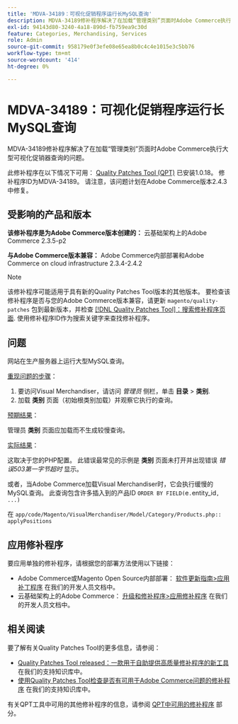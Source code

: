 ```yaml
---
title: 'MDVA-34189：可视化促销程序运行长MySQL查询'
description: MDVA-34189修补程序解决了在加载“管理类别”页面时Adobe Commerce执行大型可视化促销器查询的问题。
exl-id: 94143d80-3240-4a18-890d-fb759ea9c30d
feature: Categories, Merchandising, Services
role: Admin
source-git-commit: 958179e0f3efe08e65ea8b0c4c4e1015e3c5bb76
workflow-type: tm+mt
source-wordcount: '414'
ht-degree: 0%

---
```


# MDVA-34189：可视化促销程序运行长MySQL查询

MDVA-34189修补程序解决了在加载“管理类别”页面时Adobe Commerce执行大型可视化促销器查询的问题。

此修补程序在以下情况下可用： [Quality Patches Tool (QPT)](/help/announcements/adobe-commerce-announcements/magento-quality-patches-released-new-tool-to-self-serve-quality-patches.md) 已安装1.0.18。 修补程序ID为MDVA-34189。 请注意，该问题计划在Adobe Commerce版本2.4.3中修复。

## 受影响的产品和版本

**该修补程序是为Adobe Commerce版本创建的：** 云基础架构上的Adobe Commerce 2.3.5-p2

**与Adobe Commerce版本兼容：** Adobe Commerce内部部署和Adobe Commerce on cloud infrastructure 2.3.4-2.4.2

>[!NOTE]
>
>该修补程序可能适用于具有新的Quality Patches Tool版本的其他版本。 要检查该修补程序是否与您的Adobe Commerce版本兼容，请更新 `magento/quality-patches` 包到最新版本，并检查 [[!DNL Quality Patches Tool]：搜索修补程序页面](https://devdocs.magento.com/quality-patches/tool.html#patch-grid). 使用修补程序ID作为搜索关键字来查找修补程序。

## 问题

网站在生产服务器上运行大型MySQL查询。

<u>重现问题的步骤</u>：

1. 要访问Visual Merchandiser，请访问 *管理员* 侧栏，单击 **目录** > **类别**.
1. 加载 **类别** 页面（初始根类别加载）并观察它执行的查询。

<u>预期结果</u>：

管理员 **类别** 页面应加载而不生成较慢查询。

<u>实际结果</u>：

这取决于您的PHP配置。 此错误最常见的示例是 **类别** 页面未打开并出现错误 *错误503第一字节超时* 显示。

或者，当Adobe Commerce加载Visual Merchandiser时，它会执行缓慢的MySQL查询。 此查询包含许多插入到的产品ID `ORDER BY FIELD(`e`.`entity_id`,  ...)`

在 `app/code/Magento/VisualMerchandiser/Model/Category/Products.php:: applyPositions`

## 应用修补程序

要应用单独的修补程序，请根据您的部署方法使用以下链接：

* Adobe Commerce或Magento Open Source内部部署： [软件更新指南>应用补丁程序](https://devdocs.magento.com/guides/v2.4/comp-mgr/patching/mqp.html) 在我们的开发人员文档中。
* 云基础架构上的Adobe Commerce： [升级和修补程序>应用修补程序](https://devdocs.magento.com/cloud/project/project-patch.html) 在我们的开发人员文档中。

## 相关阅读

要了解有关Quality Patches Tool的更多信息，请参阅：

* [Quality Patches Tool released：一款用于自助提供高质量修补程序的新工具](/help/announcements/adobe-commerce-announcements/magento-quality-patches-released-new-tool-to-self-serve-quality-patches.md) 在我们的支持知识库中。
* [使用Quality Patches Tool检查是否有可用于Adobe Commerce问题的修补程序](/help/support-tools/patches-available-in-qpt-tool/check-patch-for-magento-issue-with-magento-quality-patches.md) 在我们的支持知识库中。

有关QPT工具中可用的其他修补程序的信息，请参阅 [QPT中可用的修补程序](https://support.magento.com/hc/en-us/sections/360010506631-Patches-available-in-QPT-tool-) 部分。
